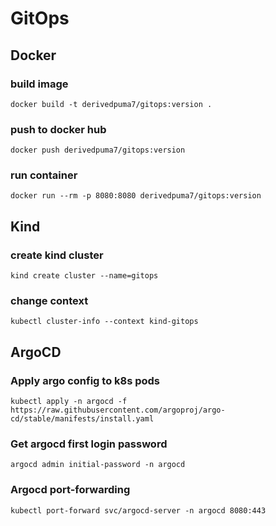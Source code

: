 # GitOps

## Docker
### build image
```console
docker build -t derivedpuma7/gitops:version .
```

### push to docker hub
```console
docker push derivedpuma7/gitops:version
```

### run container
```console
docker run --rm -p 8080:8080 derivedpuma7/gitops:version
```

## Kind
### create kind cluster
```console
kind create cluster --name=gitops
```

### change context
```console
kubectl cluster-info --context kind-gitops
```

## ArgoCD
### Apply argo config to k8s pods
```console
kubectl apply -n argocd -f https://raw.githubusercontent.com/argoproj/argo-cd/stable/manifests/install.yaml
```

### Get argocd first login password
```console
argocd admin initial-password -n argocd
```

### Argocd port-forwarding
```console
kubectl port-forward svc/argocd-server -n argocd 8080:443
```